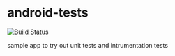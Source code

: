 # android-tests
[![Build Status](https://travis-ci.org/Rishabhk07/android-tests.svg?branch=master)](https://travis-ci.org/Rishabhk07/android-tests)

sample app to try out unit tests and intrumentation tests
